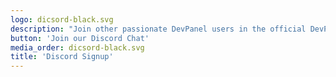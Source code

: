 ```yaml
---
logo: dicsord-black.svg
description: "Join other passionate DevPanel users in the official DevPanel Discord chat.\r\n\r\nDiscuss and share your experiences, learn from others and make friends along the way!"
button: 'Join our Discord Chat'
media_order: dicsord-black.svg
title: 'Discord Signup'
---
```


